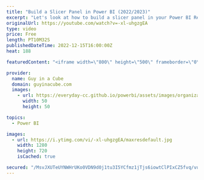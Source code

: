 ```yaml
---
title: "Build a Slicer Panel in Power BI (2022/2023)"
excerpt: "Let's look at how to build a slicer panel in your Power BI Report! This can help to reduce visuals on the canvas and also make for an app like experience. There are some things to think about though.  For a trip down memory lane, here's Adam's 2019 Slicer Panel Video: https://www.youtube.com/watch?v=xy9nmSQeUWg"
originalUrl: https://youtube.com/watch?v=-xl-uhgzgEA
type: video
price: Free
length: PT10M32S
publishedDateTime: 2022-12-15T16:00:00Z
heat: 188

featuredContent: "<iframe width=\"800\" height=\"500\" frameborder=\"0\" src=\"https://www.youtube.com/embed/-xl-uhgzgEA\" allow=\"accelerometer; autoplay; encrypted-media; gyroscope; picture-in-picture\" allowfullscreen></iframe>"

provider:
  name: Guy in a Cube
  domain: guyinacube.com
  images:
    - url: https://everyday-cc.github.io/powerbi/assets/images/organizations/guyinacube.com-50x50.jpg
      width: 50
      height: 50

topics:
  - Power BI

images:
  - url: https://i.ytimg.com/vi/-xl-uhgzgEA/maxresdefault.jpg
    width: 1280
    height: 720
    isCached: true

secured: "/MsvJXUTeUYNWHrUKo0VDN9d0j1tu3I5YCfmz1jTjs6iowtClPIxCZ5fvq/vuDVW/hw5L0MYbQhRMH3wbWyK753Fm88xFNqgRASPz9hZ4/aS4k7/7wwg8LdQmZSStyWX0CaRUh4S9SShLIfP8ovlpztoNpIrwjV9jyfKmmYZ3U03nCD53pGrF0SwV1Da7erbDgDp7XNA36J3PHyTS8Zg6oLOPai4SBfs4MWfr6mDIWucXLXeI3uD2k0XtQcit/f915mgIUmHGCodZgh3i2f7skyKd1RuQE7AQxKmxxHLfky/xd95KfSttiq87YTnjRUnIovS9NovnPmeZ0ONstf7v/YHZxoYaHw9gYajvdl2xx+nvqQvFqSHwMPoqNUxqmN3o8aqsV3sb6m2C7moPP1EZf/XXpMR1197r+KIfcTn5C4=;D92qcVRGDAc2jDTNTru+OQ=="
---
```


